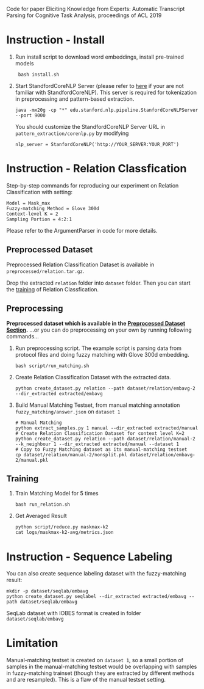 Code for paper Eliciting Knowledge from Experts: Automatic Transcript Parsing for Cognitive Task Analysis, proceedings of ACL 2019

# Instruction - Install

1. Run install script to download word embeddings, install pre-trained models
   ```
    bash install.sh
   ```
2. Start StandfordCoreNLP Server (please refer to [here](https://stanfordnlp.github.io/CoreNLP/) if your are not familiar with StandfordCoreNLP). This server is required for tokenization in preprocessing and pattern-based extraction.
    ```
    java -mx20g -cp "*" edu.stanford.nlp.pipeline.StanfordCoreNLPServer --port 9000
    ```
    You should customize the StandfordCoreNLP Server URL in `pattern_extraction/corenlp.py` by modifying 
    ```
    nlp_server = StanfordCoreNLP('http://YOUR_SERVER:YOUR_PORT')
    ```

# Instruction - Relation Classfication
Step-by-step commands for reproducing our experiment on Relation Classification with setting:
```
Model = Mask_max
Fuzzy-matching Method = Glove 300d
Context-level K = 2
Sampling Portion = 4:2:1
```
Please refer to the ArgumentParser in code for more details. 

## Preprocessed Dataset
Preprocessed Relation Classification Dataset is available in `preprocessed/relation.tar.gz`.

Drop the extracted `relation` folder into `dataset` folder.
Then you can start the [training](#training) of Relation Classfication.

## Preprocessing
**Preprocessed dataset which is available in the [Preprocessed Dataset Section](#preprocessed-dataset).**
...or you can do preprocessing on your own by running following commands...

1. Run preprocessing script. The example script is parsing data from protocol files and doing fuzzy matching with Glove 300d embedding.
   ```
   bash script/run_matching.sh
   ```
2. Create Relation Classification Dataset with the extracted data.
   ```
   python create_dataset.py relation --path dataset/relation/embavg-2 --dir_extracted extracted/embavg
   ```
3. Build Manual Matching Testset, from manual matching annotation `fuzzy_matching/answer.json` on `dataset 1`
   ```
   # Manual Matching
   python extract_samples.py 1 manual --dir_extracted extracted/manual
   # Create Relation Classification Dataset for context level K=2
   python create_dataset.py relation --path dataset/relation/manual-2 --k_neighbour 1 --dir_extracted extracted/manual --dataset 1
   # Copy to Fuzzy Matching dataset as its manual-matching testset
   cp dataset/relation/manual-2/nonsplit.pkl dataset/relation/embavg-2/manual.pkl
   ``` 
## Training
1. Train Matching Model for 5 times
   ```
   bash run_relation.sh
   ```
2. Get Averaged Result
   ```
   python script/reduce.py maskmax-k2
   cat logs/maskmax-k2-avg/metrics.json
   ```

# Instruction - Sequence Labeling
You can also create sequence labeling dataset with the fuzzy-matching result:
```
mkdir -p dataset/seqlab/embavg
python create_dataset.py seqlabel --dir_extracted extracted/embavg --path dataset/seqlab/embavg
```
SeqLab dataset with IOBES format is created in folder `dataset/seqlab/embavg`

# Limitation
Manual-matching testset is created on `dataset 1`, so a small portion of samples in the manual-matching testset would be overlapping with samples in fuzzy-matching trainset (though they are extracted by different methods and are resampled). This is a flaw of the manual testset setting.
